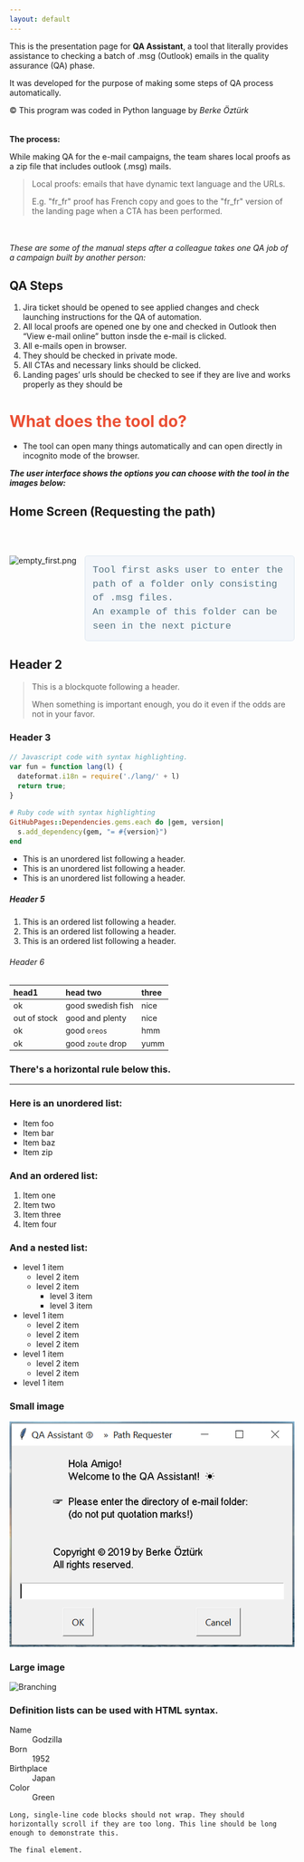 ```yaml
---
layout: default
---
```


This is the presentation page for **QA Assistant**,  a tool that literally provides assistance to checking a batch of .msg (Outlook) emails in the quality assurance (QA) phase.

It was developed for the purpose of making some steps of QA process automatically.



© This program was coded in Python language by _Berke Öztürk_
<br><br><br>
**The process:**

While making QA for the e-mail campaigns, the team shares local proofs as a zip file that includes outlook (.msg) mails.

> Local proofs: emails that have dynamic text language and the URLs.
>
> E.g. "fr_fr" proof has French copy and goes to the "fr_fr" version of the landing page when a CTA has been performed. 

<br><br>
_These are some of the manual steps after a colleague takes one QA job of a campaign built by another person:_

## QA Steps

1.  Jira ticket should be opened to see applied changes and check launching instructions for the QA of automation.
2.  All local proofs are opened one by one and checked in Outlook then “View e-mail online” button insde the e-mail is clicked.
3.  All e-mails open in browser.
4.  They should be checked in private mode.
5.  All CTAs and necessary links should be clicked.
6.  Landing pages’ urls should be checked to see if they are live and works properly as they should be

<h1 style="color: #eb4f34">What does the tool do?</h1>

*   The tool can open many things automatically and can open directly in incognito mode of the browser.


_**The user interface shows the options you can choose with the tool in the images below:**_

##  Home Screen (Requesting the path)
<br><br>
<div style="overflow: auto">
  <img src="/QA-Assistant/assets/images/empty_first.png" alt="empty_first.png" style="max-width: 360px; float: left; margin-right: 15px;">
  <p style="font: 1rem Consolas, 'Liberation Mono', Menlo, Courier, monospace; color: #567482; background-color: #f3f6fa; border: solid 1px #dce6f0; padding: 0.8rem; overflow: auto; font-size: 17px; line-height: 1.45; border-radius: 0.3rem; margin:0">Tool first asks user to enter the path of a folder only consisting of .msg files.<br>An example of this folder can be seen in the next picture</p>
</div>

## Header 2

> This is a blockquote following a header.
>
> When something is important enough, you do it even if the odds are not in your favor.

### Header 3

```js
// Javascript code with syntax highlighting.
var fun = function lang(l) {
  dateformat.i18n = require('./lang/' + l)
  return true;
}
```

```ruby
# Ruby code with syntax highlighting
GitHubPages::Dependencies.gems.each do |gem, version|
  s.add_dependency(gem, "= #{version}")
end
```



*   This is an unordered list following a header.
*   This is an unordered list following a header.
*   This is an unordered list following a header.

##### Header 5

1.  This is an ordered list following a header.
2.  This is an ordered list following a header.
3.  This is an ordered list following a header.

###### Header 6

| head1        | head two          | three |
|:-------------|:------------------|:------|
| ok           | good swedish fish | nice  |
| out of stock | good and plenty   | nice  |
| ok           | good `oreos`      | hmm   |
| ok           | good `zoute` drop | yumm  |

### There's a horizontal rule below this.

* * *

### Here is an unordered list:

*   Item foo
*   Item bar
*   Item baz
*   Item zip

### And an ordered list:

1.  Item one
1.  Item two
1.  Item three
1.  Item four

### And a nested list:

- level 1 item
  - level 2 item
  - level 2 item
    - level 3 item
    - level 3 item
- level 1 item
  - level 2 item
  - level 2 item
  - level 2 item
- level 1 item
  - level 2 item
  - level 2 item
- level 1 item

### Small image

![homescreen](/assets/images/empty_first.png)

### Large image

![Branching](https://guides.github.com/activities/hello-world/branching.png)


### Definition lists can be used with HTML syntax.

<dl>
<dt>Name</dt>
<dd>Godzilla</dd>
<dt>Born</dt>
<dd>1952</dd>
<dt>Birthplace</dt>
<dd>Japan</dd>
<dt>Color</dt>
<dd>Green</dd>
</dl>

```
Long, single-line code blocks should not wrap. They should horizontally scroll if they are too long. This line should be long enough to demonstrate this.
```

```
The final element.
```
